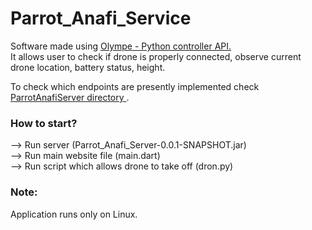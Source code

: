 # Parrot_Anafi_Service

Software made using <a href="https://github.com/Parrot-Developers/olympe">Olympe - Python controller API.</a> <br>
It allows user to check if drone is properly connected, observe current drone location, battery status, height.

To check which endpoints are presently implemented check <a href="https://github.com/MichWozPol/Parrot_Anafi_Service/tree/main/Parrot_Anafi_Server">ParrotAnafiServer directory </a>.

<h3>How to start?</h3>
--> Run server (Parrot_Anafi_Server-0.0.1-SNAPSHOT.jar) <br>
--> Run main website file (main.dart) <br>
--> Run script which allows drone to take off (dron.py)

<h3>Note:</h3>
Application runs only on Linux.

